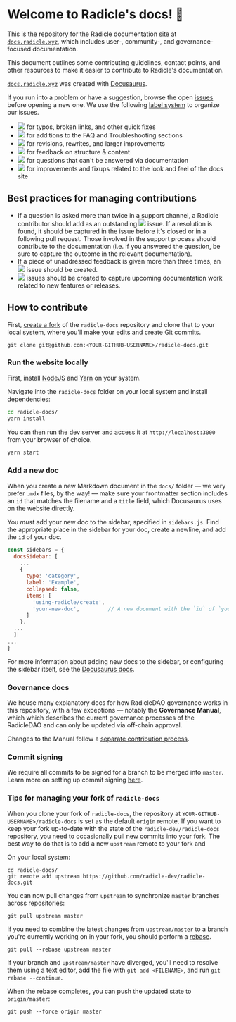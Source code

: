 # Welcome to Radicle's docs! 👋

This is the repository for the Radicle documentation site at [`docs.radicle.xyz`](https://docs.radicle.xyz), which
includes user-, community-, and governance-focused documentation.

This document outlines some contributing guidelines, contact points, and other resources to make it easier to contribute
to Radicle's documentation.

[`docs.radicle.xyz`](https://docs.radicle.xyz) was created with [Docusaurus](https://docusaurus.io/).

If you run into a problem or have a suggestion, browse the open
[issues](https://github.com/radicle-dev/radicle-docs/issues) before opening a new one. We use the following [label
system](https://github.com/radicle-dev/radicle-docs/labels) to organize our issues.

- ![](https://img.shields.io/badge/-fixup-critical) for typos, broken links, and other quick fixes
- ![](https://img.shields.io/badge/-troubleshooting-%23FBCA04) for additions to the FAQ and Troubleshooting sections
- ![](https://img.shields.io/badge/-improvement-blueviolet) for revisions, rewrites, and larger improvements
- ![](https://img.shields.io/badge/-feedback-%23DD0BE1) for feedback on structure & content
- ![](https://img.shields.io/badge/-question-C0EE59) for questions that can't be answered via documentation
- ![](https://img.shields.io/badge/-ui-1d76db) for improvements and fixups related to the look and feel of the docs site

## Best practices for managing contributions

- If a question is asked more than twice in a support channel, a Radicle contributor should add as an outstanding
  ![](https://img.shields.io/badge/-troubleshooting-%23FBCA04) issue. If a resolution is found, it should be captured in
  the issue before it's closed or in a following pull request. Those involved in the support process should contribute
  to the documentation (i.e. if you answered the question, be sure to capture the outcome in the relevant
  documentation).
- If a piece of unaddressed feedback is given more than three times, an
  ![](https://img.shields.io/badge/-feedback-%23DD0BE1) issue should be created.
- ![](https://img.shields.io/badge/-improvement-blueviolet) issues should be created to capture upcoming documentation
  work related to new features or releases.

## How to contribute

First, [create a fork](https://docs.github.com/en/get-started/quickstart/fork-a-repo) of the `radicle-docs` repository
and clone that to your local system, where you'll make your edits and create Git commits.

```
git clone git@github.com:<YOUR-GITHUB-USERNAME>/radicle-docs.git
```

### Run the website locally

First, install [NodeJS](https://nodejs.org/en/download/) and
[Yarn](https://classic.yarnpkg.com/lang/en/docs/install/#debian-stable) on your system. 

Navigate into the `radicle-docs` folder on your local system and install dependencies:

```sh
cd radicle-docs/
yarn install
```

You can then run the dev server and access it at `http://localhost:3000` from your browser of choice.

```sh
yarn start
```

### Add a new doc

When you create a new Markdown document in the `docs/` folder &mdash; we very prefer `.mdx` files, by the way! &mdash;
make sure your frontmatter section includes an `id` that matches the filename and a `title` field, which Docusaurus uses
on the website directly.

You *must* add your new doc to the sidebar, specified in `sidebars.js`. Find the appropriate place in the sidebar for
your doc, create a newline, and add the `id` of your doc.

```javascript
const sidebars = {
  docsSidebar: [
    ...
    {
      type: 'category',
      label: 'Example',
      collapsed: false,
      items: [
        'using-radicle/create',
        'your-new-doc',         // A new document with the `id` of `your-new-doc`.
      ]
    },
  ...
  ]
...
}
```

For more information about adding new docs to the sidebar, or configuring the sidebar itself, see the [Docusaurus
docs](https://docusaurus.io/docs/en/navigation).

### Governance docs

We house many explanatory docs for how RadicleDAO governance works in this repository, with a few exceptions &mdash;
notably the **Governance Manual**, which which describes the current governance processes of the RadicleDAO and can only
be updated via off-chain approval.

Changes to the Manual follow a [separate contribution
process](https://github.com/radicle-dev/radicle-governance/blob/main/contributing.md).

### Commit signing

We require all commits to be signed for a branch to be merged into `master`. Learn more on setting up commit signing
[here](https://docs.github.com/en/github/authenticating-to-github/managing-commit-signature-verification/signing-commits).

### Tips for managing your fork of `radicle-docs`

When you clone your fork of `radicle-docs`, the repository at `YOUR-GITHUB-USERNAME>/radicle-docs` is set as the default
`origin` remote. If you want to keep your fork up-to-date with the state of the `radicle-dev/radicle-docs` repository,
you need to occasionally pull new commits into your fork. The best way to do that is to add a new `upstream` remote to your fork and 

On your local system:

```
cd radicle-docs/
git remote add upstream https://github.com/radicle-dev/radicle-docs.git
```

You can now pull changes from `upstream` to synchronize `master` branches across repositories:

```
git pull upstream master
```

If you need to combine the latest changes from `upstream/master` to a branch you're currently working on in your fork,
you should perform a [rebase](https://git-scm.com/docs/git-rebase).

```
git pull --rebase upstream master
```

If your branch and `upstream/master` have diverged, you'll need to resolve them using a text editor, add the file with
`git add <FILENAME>`, and run `git rebase --continue`.

When the rebase completes, you can push the updated state to `origin/master`:

```
git push --force origin master
```
